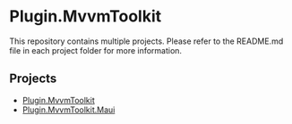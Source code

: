 # Plugin.MvvmToolkit

This repository contains multiple projects. Please refer to the README.md file in each project folder for more information.

## Projects

- [Plugin.MvvmToolkit](./Plugin.MvvmToolkit/README.md)
- [Plugin.MvvmToolkit.Maui](./Plugin.MvvmToolkit.Maui/README.md)
